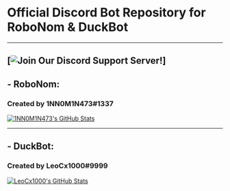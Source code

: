 # Official Discord Bot Repository for RoboNom & DuckBot

-----------------------------------------

## [![Join Our Discord Support Server!](https://discord.gg/CD2UfNhSev)]

## - RoboNom:
### Created by 1NN0M1N473#1337
[![1NN0M1N473's GitHub Stats](https://github-readme-stats.vercel.app/api?username=1NN0M1N473&count_private=true&show_icons=true&theme=dark)](https://github.com/1NN0M1N473)

---

## - DuckBot:
### Created by LeoCx1000#9999
[![LeoCx1000's GitHub Stats](https://github-readme-stats.vercel.app/api?username=LeoCx1000&count_private=true&show_icons=true&theme=dark)](https://github.com/LeoCx1000)
